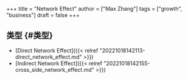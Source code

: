 +++
title = "Network Effect"
author = ["Max Zhang"]
tags = ["growth", "business"]
draft = false
+++

## 类型 {#类型}

-   [Direct Network Effect]({{< relref "20221018142113-direct_network_effect.md" >}})
-   [Indirect Network Effect]({{< relref "20221018142155-cross_side_network_effect.md" >}})
